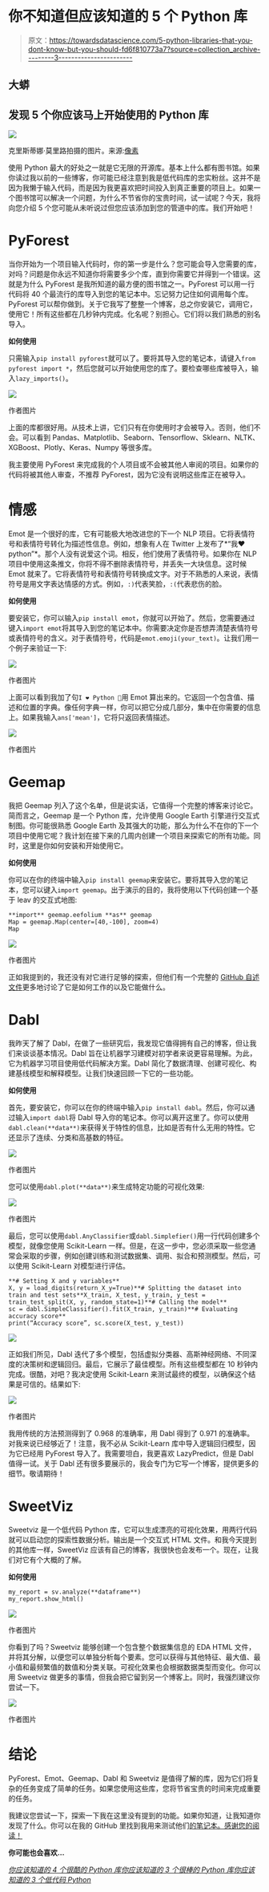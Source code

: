 # 你不知道但应该知道的 5 个 Python 库

> 原文：<https://towardsdatascience.com/5-python-libraries-that-you-dont-know-but-you-should-fd6f810773a7?source=collection_archive---------3----------------------->

## 大蟒

## 发现 5 个你应该马上开始使用的 Python 库

![](img/0623ce64cfe292f89817e062fe2d2f74.png)

克里斯蒂娜·莫里路拍摄的图片。来源:[像素](https://www.pexels.com/photo/woman-programming-on-a-notebook-1181359/)

使用 Python 最大的好处之一就是它无限的开源库。基本上什么都有图书馆。如果你读过我以前的一些博客，你可能已经注意到我是低代码库的忠实粉丝。这并不是因为我懒于输入代码，而是因为我更喜欢把时间投入到真正重要的项目上。如果一个图书馆可以解决一个问题，为什么不节省你的宝贵时间，试一试呢？今天，我将向您介绍 5 个您可能从未听说过但您应该添加到您的管道中的库。我们开始吧！

# PyForest

当你开始为一个项目输入代码时，你的第一步是什么？您可能会导入您需要的库，对吗？问题是你永远不知道你将需要多少个库，直到你需要它并得到一个错误。这就是为什么 PyForest 是我所知道的最方便的图书馆之一。PyForest 可以用一行代码将 40 个最流行的库导入到您的笔记本中。忘记努力记住如何调用每个库。PyForest 可以帮你做到。关于它我写了整整一个博客，总之你安装它，调用它，使用它！所有这些都在几秒钟内完成。化名呢？别担心。它们将以我们熟悉的别名导入。

**如何使用**

只需输入`pip install pyforest`就可以了。要将其导入您的笔记本，请键入`from pyforest import *`，然后您就可以开始使用您的库了。要检查哪些库被导入，输入`lazy_imports()`。

![](img/fab9db2631ec9db63592735a7cac4064.png)

作者图片

上面的库都很好用。从技术上讲，它们只有在你使用时才会被导入。否则，他们不会。可以看到 Pandas、Matplotlib、Seaborn、Tensorflow、Sklearn、NLTK、XGBoost、Plotly、Keras、Numpy 等很多库。

我主要使用 PyForest 来完成我的个人项目或不会被其他人审阅的项目。如果你的代码将被其他人审查，不推荐 PyForest，因为它没有说明这些库正在被导入。

# 情感

Emot 是一个很好的库，它有可能极大地改进您的下一个 NLP 项目。它将表情符号和表情符号转化为描述性信息。例如，想象有人在 Twitter 上发布了*“我❤️python”*。那个人没有说爱这个词。相反，他们使用了表情符号。如果你在 NLP 项目中使用这条推文，你将不得不删除表情符号，并丢失一大块信息。这时候 Emot 就来了。它将表情符号和表情符号转换成文字。对于不熟悉的人来说，表情符号是用文字表达情感的方式。例如，`:)`代表笑脸，`:(`代表悲伤的脸。

**如何使用**

要安装它，你可以输入`pip install emot`，你就可以开始了。然后，您需要通过键入`import emot`将其导入到您的笔记本中。你需要决定你是否想弄清楚表情符号或表情符号的含义。对于表情符号，代码是`emot.emoji(your_text)`。让我们用一个例子来验证一下:

![](img/378eb3dbf75543370b4431a0381d0b16.png)

作者图片

上面可以看到我加了句`I ❤️ Python 🙂`用 Emot 算出来的。它返回一个包含值、描述和位置的字典。像任何字典一样，你可以把它分成几部分，集中在你需要的信息上。如果我输入`ans['mean']`，它将只返回表情描述。

![](img/6150635aa5a2f550b769dfece423e5b0.png)

作者图片

# Geemap

我把 Geemap 列入了这个名单，但是说实话，它值得一个完整的博客来讨论它。简而言之，Geemap 是一个 Python 库，允许使用 Google Earth 引擎进行交互式制图。你可能很熟悉 Google Earth 及其强大的功能，那么为什么不在你的下一个项目中使用它呢？我计划在接下来的几周内创建一个项目来探索它的所有功能。同时，这里是你如何安装和开始使用它。

**如何使用**

你可以在你的终端中输入`pip install geemap`来安装它。要将其导入您的笔记本，您可以键入`import geemap`。出于演示的目的，我将使用以下代码创建一个基于 leav 的交互式地图:

```
**import** geemap.eefolium **as** geemap
Map = geemap.Map(center=[40,-100], zoom=4)
Map
```

![](img/dac1405b11189d3b137bd6edca2e4ab8.png)

作者图片

正如我提到的，我还没有对它进行足够的探索，但他们有一个完整的 [GitHub 自述文件](https://github.com/giswqs/geemap)更多地讨论了它是如何工作的以及它能做什么。

# Dabl

我昨天了解了 Dabl，在做了一些研究后，我发现它值得拥有自己的博客，但让我们来谈谈基本情况。Dabl 旨在让机器学习建模对初学者来说更容易理解。为此，它为机器学习项目使用低代码解决方案。Dabl 简化了数据清理、创建可视化、构建基线模型和解释模型。让我们快速回顾一下它的一些功能。

**如何使用**

首先，要安装它，你可以在你的终端中输入`pip install dabl`。然后，你可以通过输入`import dabl`将 Dabl 导入你的笔记本。你可以离开这里了。你可以使用`dabl.clean(**data**)`来获得关于特性的信息，比如是否有什么无用的特性。它还显示了连续、分类和高基数的特征。

![](img/cddf1adff9c4e0f61d8a39063f3e519a.png)

作者图片

您可以使用`dabl.plot(**data**)`来生成特定功能的可视化效果:

![](img/9b89e8f70d9eab9819fef418324459c5.png)

作者图片

最后，您可以使用`dabl.AnyClassifier`或`dabl.Simplefier()`用一行代码创建多个模型，就像您使用 Scikit-Learn 一样。但是，在这一步中，您必须采取一些您通常会采取的步骤，例如创建训练和测试数据集、调用、拟合和预测模型。然后，可以使用 Scikit-Learn 对模型进行评估。

```
**# Setting X and y variables**
X, y = load_digits(return_X_y=True)**# Splitting the dataset into train and test sets**X_train, X_test, y_train, y_test = train_test_split(X, y, random_state=1)**# Calling the model**
sc = dabl.SimpleClassifier().fit(X_train, y_train)**# Evaluating accuracy score**
print(“Accuracy score”, sc.score(X_test, y_test))
```

![](img/51f4c3bbe74cf02ebf8757716271bd4d.png)

正如我们所见，Dabl 迭代了多个模型，包括虚拟分类器、高斯神经网络、不同深度的决策树和逻辑回归。最后，它展示了最佳模型。所有这些模型都在 10 秒钟内完成。很酷，对吧？我决定使用 Scikit-Learn 来测试最终的模型，以确保这个结果是可信的。结果如下:

![](img/ab082ba24d924a12ff6d7245cc07eaac.png)

作者图片

我用传统的方法预测得到了 0.968 的准确率，用 Dabl 得到了 0.971 的准确率。对我来说已经够近了！注意，我不必从 Scikit-Learn 库中导入逻辑回归模型，因为它已经用 PyForest 导入了。我需要坦白，我更喜欢 LazyPredict，但是 Dabl 值得一试。关于 Dabl 还有很多要展示的，我会专门为它写一个博客，提供更多的细节。敬请期待！

# **SweetViz**

Sweetviz 是一个低代码 Python 库，它可以生成漂亮的可视化效果，用两行代码就可以启动您的探索性数据分析。输出是一个交互式 HTML 文件。和我今天提到的其他库一样，SweetViz 应该有自己的博客，我很快也会发布一个。现在，让我们对它有个大概的了解。

**如何使用**

```
my_report = sv.analyze(**dataframe**)
my_report.show_html()
```

![](img/d4697ff6b082bc3ff85663e07f656bf2.png)

作者图片

你看到了吗？Sweetviz 能够创建一个包含整个数据集信息的 EDA HTML 文件，并将其分解，以便您可以单独分析每个要素。您可以获得与其他特征、最大值、最小值和最频繁值的数值和分类关联。可视化效果也会根据数据类型而变化。你可以用 Sweetviz 做更多的事情，但我会把它留到另一个博客上。同时，我强烈建议你尝试一下。

![](img/a58b3b369ec8593497f7a5bcd045dd97.png)

作者图片

# 结论

PyForest、Emot、Geemap、Dabl 和 Sweetviz 是值得了解的库，因为它们将复杂的任务变成了简单的任务。如果您使用这些库，您将节省宝贵的时间来完成重要的任务。

我建议您尝试一下，探索一下我在这里没有提到的功能。如果你知道，让我知道你发现了什么。你可以在我的 GitHub 里找到我用来测试他们[的笔记本。感谢您的阅读！](https://github.com/ismael-araujo/Testing-Libraries/tree/main/Other%20Libraries)

**你可能也会喜欢…**

[*你应该知道的 4 个很酷的 Python 库*](/4-cool-python-libraries-that-you-should-know-about-bea9619e481c)[*你应该知道的 3 个很棒的 Python 库*](/3-awesome-python-libraries-that-you-should-know-about-e2485e6e1cbe)[*你应该知道的 3 个低代码 Python*](/3-amazing-low-code-machine-learning-libraries-that-you-should-know-about-a66895c0cc08)